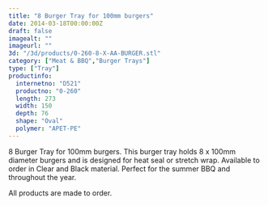 ```yaml
---
title: "8 Burger Tray for 100mm burgers"
date: 2014-03-18T00:00:00Z
draft: false
imagealt: ""
imageurl: ""
3d: "/3d/products/0-260-8-X-AA-BURGER.stl"
category: ["Meat & BBQ","Burger Trays"]
type: ["Tray"]
productinfo:
  internetno: "D521"
  productno: "0-260"
  length: 273
  width: 150
  depth: 76
  shape: "Oval"
  polymer: "APET-PE"
---
```

8 Burger Tray for 100mm burgers. This burger tray holds 8 x 100mm diameter burgers and is designed for heat seal or stretch wrap. Available to order in Clear and Black material. Perfect for the summer BBQ and throughout the year.

All products are made to order.